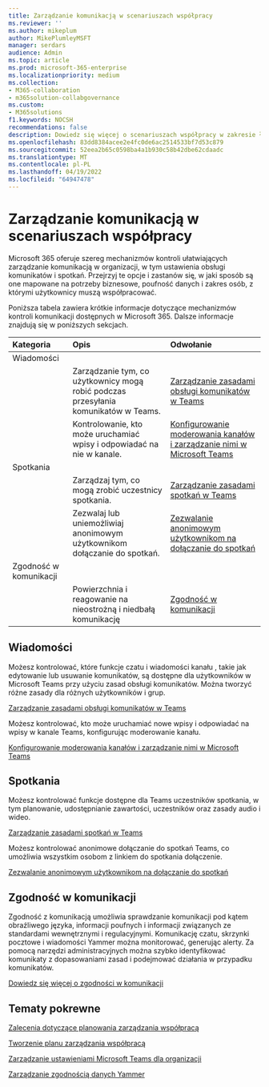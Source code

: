 ```yaml
---
title: Zarządzanie komunikacją w scenariuszach współpracy
ms.reviewer: ''
ms.author: mikeplum
author: MikePlumleyMSFT
manager: serdars
audience: Admin
ms.topic: article
ms.prod: microsoft-365-enterprise
ms.localizationpriority: medium
ms.collection:
- M365-collaboration
- m365solution-collabgovernance
ms.custom:
- M365solutions
f1.keywords: NOCSH
recommendations: false
description: Dowiedz się więcej o scenariuszach współpracy w zakresie ładu w usłudze Communications.
ms.openlocfilehash: 83dd8384acee2e4fc0de6ac2514533bf7d53c879
ms.sourcegitcommit: 52eea2b65c0598ba4a1b930c58b42dbe62cdaadc
ms.translationtype: MT
ms.contentlocale: pl-PL
ms.lasthandoff: 04/19/2022
ms.locfileid: "64947478"
---
```

# <a name="communications-governance-for-collaboration-scenarios"></a>Zarządzanie komunikacją w scenariuszach współpracy

Microsoft 365 oferuje szereg mechanizmów kontroli ułatwiających zarządzanie komunikacją w organizacji, w tym ustawienia obsługi komunikatów i spotkań. Przejrzyj te opcje i zastanów się, w jaki sposób są one mapowane na potrzeby biznesowe, poufność danych i zakres osób, z którymi użytkownicy muszą współpracować.

Poniższa tabela zawiera krótkie informacje dotyczące mechanizmów kontroli komunikacji dostępnych w Microsoft 365. Dalsze informacje znajdują się w poniższych sekcjach.

|Kategoria|Opis|Odwołanie|
|:-------|:----------|:--------|
|Wiadomości|||
||Zarządzanie tym, co użytkownicy mogą robić podczas przesyłania komunikatów w Teams.|[Zarządzanie zasadami obsługi komunikatów w Teams](/microsoftteams/messaging-policies-in-teams)|
||Kontrolowanie, kto może uruchamiać wpisy i odpowiadać na nie w kanale.|[Konfigurowanie moderowania kanałów i zarządzanie nimi w Microsoft Teams](/microsoftteams/manage-channel-moderation-in-teams)|
|Spotkania|||
||Zarządzaj tym, co mogą zrobić uczestnicy spotkania.|[Zarządzanie zasadami spotkań w Teams](/microsoftteams/meeting-policies-in-teams)|
||Zezwalaj lub uniemożliwiaj anonimowym użytkownikom dołączanie do spotkań.|[Zezwalanie anonimowym użytkownikom na dołączanie do spotkań](/microsoftteams/meeting-settings-in-teams#allow-anonymous-users-to-join-meetings)|
|Zgodność w komunikacji|||
||Powierzchnia i reagowanie na nieostrożną i niedbałą komunikację|[Zgodność w komunikacji](../compliance/communication-compliance.md)|

## <a name="messaging"></a>Wiadomości

Możesz kontrolować, które funkcje czatu i wiadomości kanału , takie jak edytowanie lub usuwanie komunikatów, są dostępne dla użytkowników w Microsoft Teams przy użyciu zasad obsługi komunikatów. Można tworzyć różne zasady dla różnych użytkowników i grup.

[Zarządzanie zasadami obsługi komunikatów w Teams](/microsoftteams/messaging-policies-in-teams)

Możesz kontrolować, kto może uruchamiać nowe wpisy i odpowiadać na wpisy w kanale Teams, konfigurując moderowanie kanału.

[Konfigurowanie moderowania kanałów i zarządzanie nimi w Microsoft Teams](/microsoftteams/manage-channel-moderation-in-teams)

## <a name="meetings"></a>Spotkania

Możesz kontrolować funkcje dostępne dla Teams uczestników spotkania, w tym planowanie, udostępnianie zawartości, uczestników oraz zasady audio i wideo.

[Zarządzanie zasadami spotkań w Teams](/microsoftteams/meeting-policies-in-teams)

Możesz kontrolować anonimowe dołączanie do spotkań Teams, co umożliwia wszystkim osobom z linkiem do spotkania dołączenie.

[Zezwalanie anonimowym użytkownikom na dołączanie do spotkań](/microsoftteams/meeting-settings-in-teams#allow-anonymous-users-to-join-meetings)


## <a name="communication-compliance"></a>Zgodność w komunikacji

Zgodność z komunikacją umożliwia sprawdzanie komunikacji pod kątem obraźliwego języka, informacji poufnych i informacji związanych ze standardami wewnętrznymi i regulacyjnymi. Komunikację czatu, skrzynki pocztowe i wiadomości Yammer można monitorować, generując alerty. Za pomocą narzędzi administracyjnych można szybko identyfikować komunikaty z dopasowaniami zasad i podejmować działania w przypadku komunikatów.

[Dowiedz się więcej o zgodności w komunikacji](../compliance/communication-compliance.md)

## <a name="related-topics"></a>Tematy pokrewne

[Zalecenia dotyczące planowania zarządzania współpracą](collaboration-governance-overview.md#collaboration-governance-planning-recommendations)

[Tworzenie planu zarządzania współpracą](collaboration-governance-first.md)

[Zarządzanie ustawieniami Microsoft Teams dla organizacji](/microsoftteams/enable-features-office-365)

[Zarządzanie zgodnością danych Yammer](/yammer/manage-security-and-compliance/manage-data-compliance)